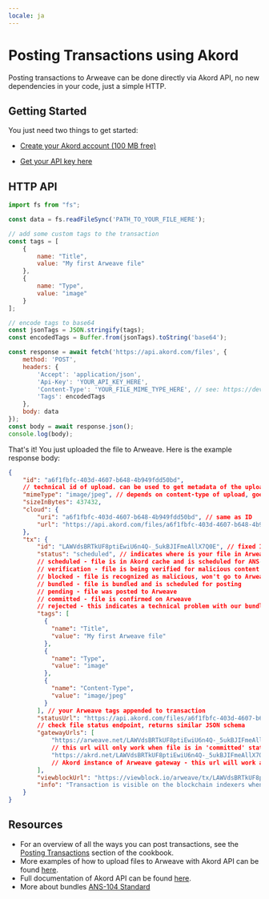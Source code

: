 ```yaml
---
locale: ja
---
```

# Posting Transactions using Akord

Posting transactions to Arweave can be done directly via Akord API, no new dependencies in your code, just a simple HTTP.

## Getting Started

You just need two things to get started:

- [Create your Akord account (100 MB free)](https://v2.akord.com/signup)

- [Get your API key here](https://v2.akord.com/account/developers)

## HTTP API

```js
import fs from "fs";

const data = fs.readFileSync('PATH_TO_YOUR_FILE_HERE');

// add some custom tags to the transaction
const tags = [
    {
        name: "Title",
        value: "My first Arweave file"
    },
    {
        name: "Type",
        value: "image"
    }
];

// encode tags to base64
const jsonTags = JSON.stringify(tags);
const encodedTags = Buffer.from(jsonTags).toString('base64');

const response = await fetch('https://api.akord.com/files', {
    method: 'POST',
    headers: {
        'Accept': 'application/json',
        'Api-Key': 'YOUR_API_KEY_HERE',
        'Content-Type': 'YOUR_FILE_MIME_TYPE_HERE', // see: https://developer.mozilla.org/en-US/docs/Web/HTTP/Basics_of_HTTP/MIME_types/Common_types
        'Tags': encodedTags
    },
    body: data
});
const body = await response.json();
console.log(body);
```

That's it! You just uploaded the file to Arweave. Here is the example response body:

```json
{
    "id": "a6f1fbfc-403d-4607-b648-4b949fdd50bd", 
    // technical id of upload. can be used to get metadata of the upload or file binary from Akord cache
    "mimeType": "image/jpeg", // depends on content-type of upload, goes as a tag
    "sizeInBytes": 437432,
    "cloud": {
        "uri": "a6f1fbfc-403d-4607-b648-4b949fdd50bd", // same as ID
        "url": "https://api.akord.com/files/a6f1fbfc-403d-4607-b648-4b949fdd50bd", // url to binary served from Akord cache
    },
    "tx": {
        "id": "LAWVdsBRTkUF8ptiEwiU6n4Q-_5ukBJIFmeAllX7Q0E", // fixed ID of Arweave transaction (ANS-104 data item ID)
        "status": "scheduled", // indicates where is your file in Arweave bundling context:
        // scheduled - file is in Akord cache and is scheduled for ANS-104 bundling
        // verification - file is being verified for malicious content
        // blocked - file is recognized as malicious, won't go to Arweave
        // bundled - file is bundled and is scheduled for posting
        // pending - file was posted to Arweave
        // committed - file is confirmed on Arweave
        // rejected - this indicates a technical problem with our bundling service
        "tags": [
          {
            "name": "Title",
            "value": "My first Arweave file"
          },
          {
            "name": "Type",
            "value": "image"
          },
          {
            "name": "Content-Type",
            "value": "image/jpeg"
          }
        ], // your Arweave tags appended to transaction
        "statusUrl": "https://api.akord.com/files/a6f1fbfc-403d-4607-b648-4b949fdd50bd/status",
        // check file status endpoint, returns similar JSON schema
        "gatewayUrls": [
            "https://arweave.net/LAWVdsBRTkUF8ptiEwiU6n4Q-_5ukBJIFmeAllX7Q0E",
            // this url will only work when file is in 'committed' status
            "https://akrd.net/LAWVdsBRTkUF8ptiEwiU6n4Q-_5ukBJIFmeAllX7Q0E"
            // Akord instance of Arweave gateway - this url will work always, even right after upload since it falls back to Akord cache when file is not yet on Arweave
        ],
        "viewblockUrl": "https://viewblock.io/arweave/tx/LAWVdsBRTkUF8ptiEwiU6n4Q-_5ukBJIFmeAllX7Q0E", // see your file on ViewBlock - this url will only work when file is in 'committed' status & indexed by ViewBlock
        "info": "Transaction is visible on the blockchain indexers when in the \"committed\" status.",
    }
}
```

## Resources
- For an overview of all the ways you can post transactions, see the [Posting Transactions](../../concepts/post-transactions.md) section of the cookbook.
- More examples of how to upload files to Arweave with Akord API can be found [here](https://docs.akord.com/api-and-dev-tools/quickest-way-to-upload-to-arweave).
- Full documentation of Akord API can be found [here](https://api.akord.com/docs).
- More about bundles [ANS-104 Standard](https://specs.g8way.io/#/view/xwOgX-MmqN5_-Ny_zNu2A8o-PnTGsoRb_3FrtiMAkuw)